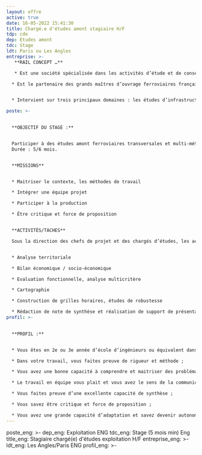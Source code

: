```yaml
---
layout: offre
active: true
date: 16-05-2022 15:41:30
title: Chargé.e d'études amont stagiaire H/F
tdp: cde
dep: Etudes amont
tdc: Stage
ldt: Paris ou Les Angles
entreprise: >-
   **RAIL CONCEPT …** 

   * Est une société spécialisée dans les activités d’étude et de conseil liées à la création et l’aménagement d’infrastructures ferroviaires

  * Est le partenaire des grands maîtres d’ouvrage ferroviaires français et étranger pour imaginer et concevoir l’avenir du ferroviaire


  * Intervient sur trois principaux domaines : les études d’infrastructures, les études d’exploitation et les études économiques

poste: >-
  

  **OBJECTIF DU STAGE :**


  Participer à des études amont ferroviaires transversales et multi-métiers. Vous devrez maîtriser les outils et méthodologies d’évaluation nécessaires pour mener à bien ces études, notamment sur des problématiques relatives à l’économie du système, aux infrastructures et à l’exploitation ferroviaire. Vous serez intégré au sein d’une équipe de production pilotée par un chef de projet. Le stage peut se dérouler au sein du siège de l’entreprise aux Angles (proche Avignon) ou au sein de nos locaux à Paris.
  Durée : 5/6 mois. 


  **MISSIONS** 


  * Maitriser le contexte, les méthodes de travail 

  * Intégrer une équipe projet

  * Participer à la production 

  * Être critique et force de proposition 


  **ACTIVITÉS/TACHES**

  Sous la direction des chefs de projet et des chargés d’études, les activités auxquelles prendra part le stagiaire sont principalement : 


  * Analyse territoriale

  * Bilan économique / socio-économique

  * Evaluation fonctionnelle, analyse multicritère

  * Cartographie

  * Construction de grilles horaires, études de robustesse

  * Rédaction de note de synthèse et réalisation de support de présentation
profil: >-
  

  **PROFIL :**


  * Vous êtes en 2e ou 3e année d’école d’ingénieurs ou équivalent dans le domaine des transports ;

  * Dans votre travail, vous faites preuve de rigueur et méthode ;

  * Vous avez une bonne capacité à comprendre et maitriser des problématiques complexes ;

  * Le travail en équipe vous plait et vous avez le sens de la communication, tant écrite qu’orale ;

  * Vous faites preuve d’une excellente capacité de synthèse ; 

  * Vous savez être critique et force de proposition ; 

  * Vous avez une grande capacité d’adaptation et savez devenir autonome rapidement.
---
```

poste_eng: >-
dep_eng: Exploitation ENG
tdc_eng: Stage (5 mois min) Eng
title_eng: Stagiaire chargé(e) d'études exploitation H/F
entreprise_eng: >-
ldt_eng: Les Angles/Paris ENG
profil_eng: >-
